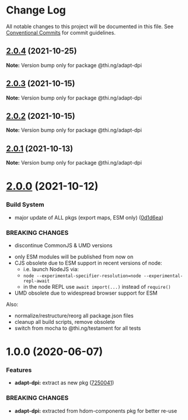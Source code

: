 # Change Log

All notable changes to this project will be documented in this file.
See [Conventional Commits](https://conventionalcommits.org) for commit guidelines.

## [2.0.4](https://github.com/thi-ng/umbrella/compare/@thi.ng/adapt-dpi@2.0.3...@thi.ng/adapt-dpi@2.0.4) (2021-10-25)

**Note:** Version bump only for package @thi.ng/adapt-dpi





## [2.0.3](https://github.com/thi-ng/umbrella/compare/@thi.ng/adapt-dpi@2.0.2...@thi.ng/adapt-dpi@2.0.3) (2021-10-15)

**Note:** Version bump only for package @thi.ng/adapt-dpi





## [2.0.2](https://github.com/thi-ng/umbrella/compare/@thi.ng/adapt-dpi@2.0.1...@thi.ng/adapt-dpi@2.0.2) (2021-10-15)

**Note:** Version bump only for package @thi.ng/adapt-dpi





## [2.0.1](https://github.com/thi-ng/umbrella/compare/@thi.ng/adapt-dpi@2.0.0...@thi.ng/adapt-dpi@2.0.1) (2021-10-13)

**Note:** Version bump only for package @thi.ng/adapt-dpi





# [2.0.0](https://github.com/thi-ng/umbrella/compare/@thi.ng/adapt-dpi@1.0.23...@thi.ng/adapt-dpi@2.0.0) (2021-10-12)


### Build System

* major update of ALL pkgs (export maps, ESM only) ([0d1d6ea](https://github.com/thi-ng/umbrella/commit/0d1d6ea9fab2a645d6c5f2bf2591459b939c09b6))


### BREAKING CHANGES

* discontinue CommonJS & UMD versions

- only ESM modules will be published from now on
- CJS obsolete due to ESM support in recent versions of node:
  - i.e. launch NodeJS via:
  - `node --experimental-specifier-resolution=node --experimental-repl-await`
  - in the node REPL use `await import(...)` instead of `require()`
- UMD obsolete due to widespread browser support for ESM

Also:
- normalize/restructure/reorg all package.json files
- cleanup all build scripts, remove obsolete
- switch from mocha to @thi.ng/testament for all tests






#  1.0.0 (2020-06-07) 

###  Features 

- **adapt-dpi:** extract as new pkg ([7250041](https://github.com/thi-ng/umbrella/commit/7250041e30995844ac20295bdb36b351f5b2ccc8)) 

###  BREAKING CHANGES 

- **adapt-dpi:** extracted from hdom-components pkg for better re-use
